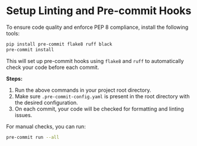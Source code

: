 # Setup Linting and Pre-commit Hooks

To ensure code quality and enforce PEP 8 compliance, install the following tools:

```sh
pip install pre-commit flake8 ruff black
pre-commit install
```

This will set up pre-commit hooks using `flake8` and `ruff` to automatically check your code before each commit.

**Steps:**
1. Run the above commands in your project root directory.
2. Make sure `.pre-commit-config.yaml` is present in the root directory with the desired configuration.
3. On each commit, your code will be checked for formatting and linting issues.

For manual checks, you can run:
```sh
pre-commit run --all